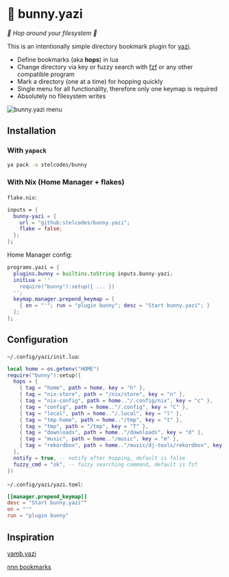 # 🐰 bunny.yazi

*🩷 Hop around your filesystem 🩷*

This is an intentionally simple directory bookmark plugin for [yazi](https://github.com/sxyazi/yazi).

- Define bookmarks (aka **hops**) in lua
- Change directory via key or fuzzy search with [fzf](https://github.com/junegunn/fzf) or any other compatible program
- Mark a directory (one at a time) for hopping quickly
- Single menu for all functionality, therefore only one keymap is required
- Absolutely no filesystem writes

<img src="https://i.imgur.com/3a47LI8.png" alt="bunny.yazi menu"/>

## Installation

### With `yapack`

```sh
ya pack -a stelcodes/bunny
```

### With Nix (Home Manager + flakes)

`flake.nix`:
```nix
inputs = {
  bunny-yazi = {
    url = "github:stelcodes/bunny.yazi";
    flake = false;
  };
};
```

Home Manager config:
```nix
programs.yazi = {
  plugins.bunny = builtins.toString inputs.bunny-yazi;
  initLua = ''
    require("bunny"):setup({ ... })
  '';
  keymap.manager.prepend_keymap = [
    { on = "'"; run = "plugin bunny"; desc = "Start bunny.yazi"; }
  ];
};
```

## Configuration
`~/.config/yazi/init.lua`:
```lua
local home = os.getenv("HOME")
require("bunny"):setup({
  hops = {
    { tag = "home", path = home, key = "h" },
    { tag = "nix-store", path = "/nix/store", key = "n" },
    { tag = "nix-config", path = home.."/.config/nix", key = "c" },
    { tag = "config", path = home.."/.config", key = "C" },
    { tag = "local", path = home.."/.local", key = "l" },
    { tag = "tmp-home", path = home.."/tmp", key = "t" },
    { tag = "tmp", path = "/tmp", key = "T" },
    { tag = "downloads", path = home.."/downloads", key = "d" },
    { tag = "music", path = home.."/music", key = "m" },
    { tag = "rekordbox", path = home.."/music/dj-tools/rekordbox", key = "r" },
  },
  notify = true, -- notify after hopping, default is false
  fuzzy_cmd = "sk", -- fuzzy searching command, default is fzf
})
```

`~/.config/yazi/yazi.toml`:
```toml
[[manager.prepend_keymap]]
desc = "Start bunny.yazi""
on = "'"
run = "plugin bunny"
```

## Inspiration

[yamb.yazi](https://github.com/h-hg/yamb.yazi)

[nnn bookmarks](https://github.com/jarun/nnn/wiki/Basic-use-cases#add-bookmarks)
